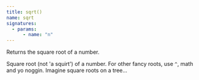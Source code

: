 ```yaml
---
title: sqrt()
name: sqrt
signatures:
  - params:
      - name: "n"
---
```


Returns the square root of a number.

Square root (not 'a squirt') of a number. For other fancy roots, use `^`, math
and yo noggin. Imagine square roots on a tree...
